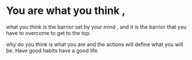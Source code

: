 # You are what you think , 
what you think is the barrior set by your mind , and it is the barrior that you have to overcome to get to the top.

why do you think is what you are and the actions will define what you will be. Have good habits have a good life.


